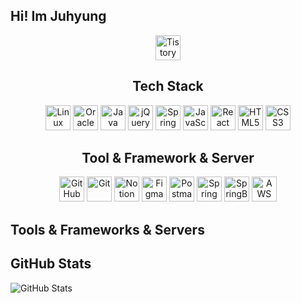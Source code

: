 

## Hi! Im Juhyung


<div style="text-align: center;">
    <a href="YOUR_TISTORY_LINK"><img src="TISTORY_LINK_TO_ICON" alt="Tistory" style="height: 40px; width: 40px;"/></a>
    <h2>Tech Stack</h2>
    <p>
        <img src="LINUX_ICON_LINK" alt="Linux" style="height: 40px; width: 40px;"/>
        <img src="ORACLE_ICON_LINK" alt="Oracle" style="height: 40px; width: 40px;"/>
        <img src="JAVA_ICON_LINK" alt="Java" style="height: 40px; width: 40px;"/>
        <img src="JQUERY_ICON_LINK" alt="jQuery" style="height: 40px; width: 40px;"/>
        <img src="SPRING_ICON_LINK" alt="Spring" style="height: 40px; width: 40px;"/>
        <img src="JAVASCRIPT_ICON_LINK" alt="JavaScript" style="height: 40px; width: 40px;"/>
        <img src="REACT_ICON_LINK" alt="React" style="height: 40px; width: 40px;"/>
        <img src="HTML5_ICON_LINK" alt="HTML5" style="height: 40px; width: 40px;"/>
        <img src="CSS3_ICON_LINK" alt="CSS3" style="height: 40px; width: 40px;"/>
    </p>
    <h2>Tool & Framework & Server</h2>
    <p>
        <img src="GITHUB_ICON_LINK" alt="GitHub" style="height: 40px; width: 40px;"/>
        <img src="GIT_ICON_LINK" alt="Git" style="height: 40px; width: 40px;"/>
        <img src="NOTION_ICON_LINK" alt="Notion" style="height: 40px; width: 40px;"/>
        <img src="FIGMA_ICON_LINK" alt="Figma" style="height: 40px; width: 40px;"/>
        <img src="POSTMAN_ICON_LINK" alt="Postman" style="height: 40px; width: 40px;"/>
        <img src="SPRING_SECURITY_ICON_LINK" alt="Spring Security" style="height: 40px; width: 40px;"/>
        <img src="SPRINGBOOT_ICON_LINK" alt="SpringBoot" style="height: 40px; width: 40px;"/>
        <img src="AWS_ICON_LINK" alt="AWS" style="height: 40px; width: 40px;"/>
    </p>
</div>


## Tools & Frameworks & Servers
<!-- Similar table as above for Tools & Frameworks & Servers -->




## GitHub Stats

![GitHub Stats](https://github-readme-stats.vercel.app/api?username=yourusername&show_icons=true)
